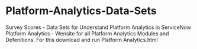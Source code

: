 # Platform-Analytics-Data-Sets
Survey Scores - Data Sets for Understand Platform Analytics in ServiceNow
Platform Analytics - Wensite for all Platform Analytics Modules and Defenitions.
                    For this download and run Platform Analytics.html
